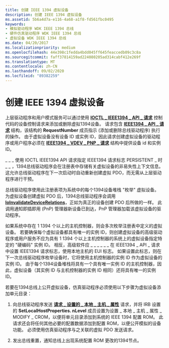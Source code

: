 ```yaml
---
title: 创建 IEEE 1394 虚拟设备
description: 创建 IEEE 1394 虚拟设备
ms.assetid: 5b6a4d7a-e116-4a68-a1f8-fd561fbc0495
keywords:
- 模拟驱动程序 WDK IEEE 1394 总线
- 硬件仿真驱动程序 WDK IEEE 1394 总线
- 虚拟设备 WDK IEEE 1394 总线
ms.date: 04/20/2017
ms.localizationpriority: medium
ms.openlocfilehash: 44e398c1fedda4bdd045ff645feaccedb09c3c8a
ms.sourcegitcommit: faff37814159ad224080205ad314cabf412e269f
ms.translationtype: MT
ms.contentlocale: zh-CN
ms.lasthandoff: 09/02/2020
ms.locfileid: "89382259"
---
```

# <a name="creating-ieee-1394-virtual-devices"></a>创建 IEEE 1394 虚拟设备





上层驱动程序和用户模式服务可以通过使用 [**IOCTL \_ IEEE1394 \_ API \_ 请求**](https://msdn.microsoft.com/library/windows/hardware/ff537241) 控制代码的设备控制请求来添加或删除虚拟1394设备。 请求包含 [**IEEE1394 \_ API \_ 请求**](/previous-versions/ff537204(v=vs.85)) 结构，该结构的 **RequestNumber** 成员指示 (添加或删除总线驱动程序) 执行的操作。 由于虚拟设备没有设备 ID 或实例 ID，因此请求创建虚拟设备的驱动程序或用户程序必须在 [**IEEE1394 \_ VDEV \_ PNP \_ 请求**](https://msdn.microsoft.com/library/windows/hardware/ff537206) 结构中提供设备 id 和实例 ID。

\_ \_ \_ 使用 IOCTL IEEE1394 API 请求指定 IEEE1394 请求标志 PERSISTENT \_ 时 \_ \_ ，1394总线驱动程序会在注册表中存储有关虚拟设备的非易失性上下文信息。 这允许总线驱动程序在下一次启动时自动重新创建虚拟 PDO，而无需从上层驱动程序进行干预。

总线驱动程序使用此注册表项为系统中的每个1394设备堆栈 "枚举" 虚拟设备。 为虚拟设备创建虚拟 PDO 后，1394总线驱动程序会调用 [**IoInvalidateDeviceRelations**](/windows-hardware/drivers/ddi/wdm/nf-wdm-ioinvalidatedevicerelations)，正如为真正的设备创建 PDO 后所做的一样。 此调用通知即插即用 (PnP) 管理器新设备已到达，PnP 管理器加载该虚拟设备的驱动程序。

如果系统中存在 1 1394 个以上的主机控制器，则会多次枚举注册表中定义的虚拟设备。 若要确保每个虚拟设备都具有唯一的实例 ID，则创建虚拟设备的高级驱动程序或用户服务不应为具有 1 1394 个以上主机控制器的系统上的虚拟设备指定特定的 "硬编码" 实例 ID。 相反，高级软件应 \_ \_ \_ \_ \_ \_ 在 IEEE1394 \_ API \_ 请求中设置 IEEE1394 请求标志，使用本地主机的 EUI 标志。 如果设置此标志，则在下一次总线驱动程序枚举设备时，它将使用主机控制器的实例 ID 作为虚拟设备的实例 ID。 由于每个1394设备堆栈将具有一个具有唯一实例 ID 的主机控制器，因此，虚拟设备（其实例 ID 与主机控制器的实例 ID 相同）还将具有唯一的实例 ID。

若要在1394总线上公开虚拟设备，仿真驱动程序必须使用以下步骤为虚拟设备添加单元目录：

1.  向总线驱动程序发送 [**请求 \_ 设置的 \_ 本地 \_ 主机 \_ 属性**](https://msdn.microsoft.com/library/windows/hardware/ff537663) 请求，并将 IRB 设置的 **SetLocalHostProperties. nLevel** 成员设置为设置 \_ 本地 \_ 主机 \_ 属性 \_ MODIFY \_ CROM，以便将单元目录添加到系统的 IEEE 1394 配置 ROM。 此请求还会将任何其他必要的配置数据添加到配置 ROM，以便公开模拟的设备功能。 必须使用仿真驱动程序与之关联的虚拟 PDO 发送请求。

2.  发出总线重置，通知总线上出现系统配置 ROM 更改的1394节点。

 

